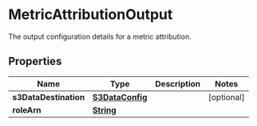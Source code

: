 

# MetricAttributionOutput

The output configuration details for a metric attribution.

## Properties

| Name | Type | Description | Notes |
|------------ | ------------- | ------------- | -------------|
|**s3DataDestination** | [**S3DataConfig**](S3DataConfig.md) |  |  [optional] |
|**roleArn** | [**String**](String.md) |  |  |



